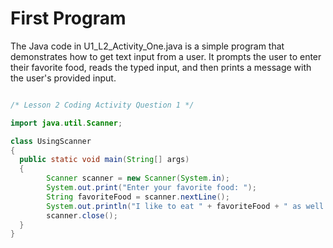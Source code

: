 # First Program

The Java code in U1_L2_Activity_One.java is a simple program that demonstrates how to get text input from a user. It prompts the user to enter their favorite food, reads the typed input, and then prints a message with the user's provided input. 

```java

/* Lesson 2 Coding Activity Question 1 */

import java.util.Scanner;

class UsingScanner 
{
  public static void main(String[] args) 
  {
        Scanner scanner = new Scanner(System.in); 
        System.out.print("Enter your favorite food: "); 
        String favoriteFood = scanner.nextLine(); 
        System.out.println("I like to eat " + favoriteFood + " as well!");
        scanner.close(); 
  }
}
```
